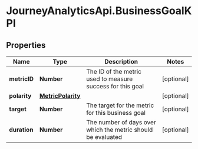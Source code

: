 # JourneyAnalyticsApi.BusinessGoalKPI

## Properties

Name | Type | Description | Notes
------------ | ------------- | ------------- | -------------
**metricID** | **Number** | The ID of the metric used to measure success for this goal | [optional] 
**polarity** | [**MetricPolarity**](MetricPolarity.md) |  | [optional] 
**target** | **Number** | The target for the metric for this business goal | [optional] 
**duration** | **Number** | The number of days over which the metric should be evaluated | [optional] 


